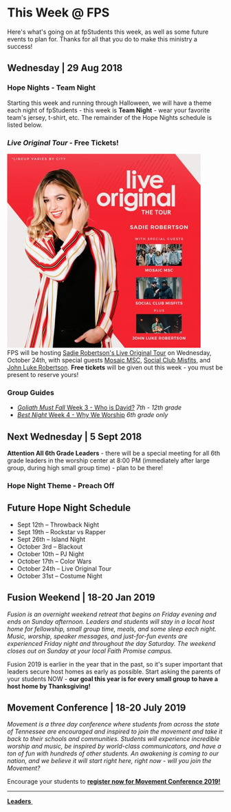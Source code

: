 # This Week @ FPS  
Here's what's going on at fpStudents this week, as well as some future events to plan for. Thanks for all that you do to make this ministry a success!

## Wednesday | 29 Aug 2018  

### Hope Nights - Team Night
Starting this week and running through Halloween, we will have a theme each night of fpStudents - this week is **Team Night** - wear your favorite team's jersey, t-shirt, etc. The remainder of the Hope Nights schedule is listed below.

### *Live Original Tour* - Free Tickets!
![Sadie Robertson's Live Original Tour](liveoriginal.jpg)  
FPS will be hosting [Sadie Robertson's Live Original Tour](https://liveoriginal.com/) on Wednesday, October 24th, with special guests [Mosaic MSC](https://www.mosaicmsc.com/), [Social Club Misfits](http://www.socialclubmisfits.com/), and [John Luke Robertson](http://duckcommander.com/meet-the-family/john-luke-robertson). **Free tickets** will be given out this week - you must be present to reserve yours!  

### Group Guides  
- [*Goliath Must Fall* Week 3 - Who is David?](guide.pdf) *7th - 12th grade*
- [*Best Night* Week 4 - Why We Worship](guide-6th.pdf) *6th grade only*

## Next Wednesday | 5 Sept 2018  
**Attention All 6th Grade Leaders** - there will be a special meeting for all 6th grade leaders in the worship center at 8:00 PM (immediately after large group, during high small group time) - plan to be there!  

### Hope Night Theme - Preach Off

## Future Hope Night Schedule  
- Sept 12th – Throwback Night
- Sept 19th – Rockstar vs Rapper
- Sept 26th – Island Night
- October 3rd – Blackout
- October 10th – PJ Night
- October 17th – Color Wars
- October 24th – Live Original Tour
- October 31st – Costume Night

## Fusion Weekend | 18-20 Jan 2019  
*Fusion is an overnight weekend retreat that begins on Friday evening and ends on Sunday afternoon. Leaders and students will stay in a local host home for fellowship, small group time, meals, and some sleep each night. Music, worship, speaker messages, and just-for-fun events are experienced Friday night and throughout the day Saturday. The weekend closes out on Sunday at your local Faith Promise campus.*  

Fusion 2019 is earlier in the year that in the past, so it's super important that leaders secure host homes as early as possible. Start asking the parents of your students NOW - **our goal this year is for every small group to have a host home by Thanksgiving!**  

## Movement Conference | 18-20 July 2019
*Movement is a three day conference where students from across the state of Tennessee are encouraged and inspired to join the movement and take it back to their schools and communities. Students will experience incredible worship and music, be inspired by world-class communicators, and have a ton of fun with hundreds of other students. An awakening is coming to our nation, and we believe it will start right here, right now - will you join the Movement?*  

Encourage your students to [**register now for Movement Conference 2019!**](https://movementconf.com/)

<!--End of Markdown Content-->
<script src="scripts.js"></script>

<!--Bottom Page Nav Buttons-->
<hr>
<a class="btn btn-default btn-sm" href="/leaders" role="button"><b>Leaders</b>&nbsp;<i class="fa fa-arrow-right"></i></a>
